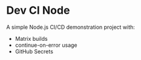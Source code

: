 # Dev CI Node

A simple Node.js CI/CD demonstration project with:
- Matrix builds
- continue-on-error usage
- GitHub Secrets

